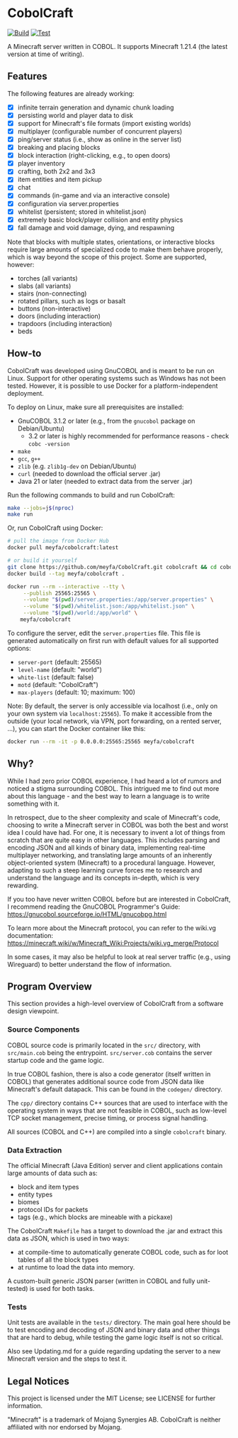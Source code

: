 # CobolCraft

[![Build](https://github.com/meyfa/CobolCraft/actions/workflows/build.yml/badge.svg)](https://github.com/meyfa/CobolCraft/actions/workflows/build.yml)
[![Test](https://github.com/meyfa/CobolCraft/actions/workflows/test.yml/badge.svg)](https://github.com/meyfa/CobolCraft/actions/workflows/test.yml)

A Minecraft server written in COBOL. It supports Minecraft 1.21.4 (the latest version at time of writing).

## Features

The following features are already working:

- [X] infinite terrain generation and dynamic chunk loading
- [X] persisting world and player data to disk
- [X] support for Minecraft's file formats (import existing worlds)
- [X] multiplayer (configurable number of concurrent players)
- [X] ping/server status (i.e., show as online in the server list)
- [X] breaking and placing blocks
- [X] block interaction (right-clicking, e.g., to open doors)
- [X] player inventory
- [X] crafting, both 2x2 and 3x3
- [X] item entities and item pickup
- [X] chat
- [X] commands (in-game and via an interactive console)
- [X] configuration via server.properties
- [X] whitelist (persistent; stored in whitelist.json)
- [X] extremely basic block/player collision and entity physics
- [X] fall damage and void damage, dying, and respawning

Note that blocks with multiple states, orientations, or interactive blocks require large amounts of specialized code
to make them behave properly, which is way beyond the scope of this project.
Some are supported, however:

- torches (all variants)
- slabs (all variants)
- stairs (non-connecting)
- rotated pillars, such as logs or basalt
- buttons (non-interactive)
- doors (including interaction)
- trapdoors (including interaction)
- beds

## How-to

CobolCraft was developed using GnuCOBOL and is meant to be run on Linux.
Support for other operating systems such as Windows has not been tested.
However, it is possible to use Docker for a platform-independent deployment.

To deploy on Linux, make sure all prerequisites are installed:

* GnuCOBOL 3.1.2 or later (e.g., from the `gnucobol` package on Debian/Ubuntu)
    - 3.2 or later is highly recommended for performance reasons - check `cobc -version`
* `make`
* `gcc`, `g++`
* `zlib` (e.g. `zlib1g-dev` on Debian/Ubuntu)
* `curl` (needed to download the official server .jar)
* Java 21 or later (needed to extract data from the server .jar)

Run the following commands to build and run CobolCraft:

```sh
make --jobs=j$(nproc)
make run
```

Or, run CobolCraft using Docker:

```sh
# pull the image from Docker Hub
docker pull meyfa/cobolcraft:latest

# or build it yourself
git clone https://github.com/meyfa/CobolCraft.git cobolcraft && cd cobolcraft
docker build --tag meyfa/cobolcraft .

docker run --rm --interactive --tty \
     --publish 25565:25565 \
     --volume "$(pwd)/server.properties:/app/server.properties" \
     --volume "$(pwd)/whitelist.json:/app/whitelist.json" \
     --volume "$(pwd)/world:/app/world" \
    meyfa/cobolcraft
```

To configure the server, edit the `server.properties` file.
This file is generated automatically on first run with default values for all supported options:

* `server-port` (default: 25565)
* `level-name` (default: "world")
* `white-list` (default: false)
* `motd` (default: "CobolCraft")
* `max-players` (default: 10; maximum: 100)

Note: By default, the server is only accessible via localhost (i.e., only on your own system via `localhost:25565`).
To make it accessible from the outside (your local network, via VPN, port forwarding, on a rented server, ...), you
can start the Docker container like this:

```sh
docker run --rm -it -p 0.0.0.0:25565:25565 meyfa/cobolcraft
```

## Why?

While I had zero prior COBOL experience, I had heard a lot of rumors and noticed a stigma surrounding COBOL.
This intrigued me to find out more about this language - and the best way to learn a language is to write something
with it.

In retrospect, due to the sheer complexity and scale of Minecraft's code, choosing to write a Minecraft server
in COBOL was both the best and worst idea I could have had.
For one, it is necessary to invent a lot of things from scratch that are quite easy in other languages.
This includes parsing and encoding JSON and all kinds of binary data, implementing real-time multiplayer networking,
and translating large amounts of an inherently object-oriented system (Minecraft) to a procedural language.
However, adapting to such a steep learning curve forces me to research and understand the language and its concepts
in-depth, which is very rewarding.

If you too have never written COBOL before but are interested in CobolCraft, I recommend reading the GnuCOBOL
Programmer's Guide:
https://gnucobol.sourceforge.io/HTML/gnucobpg.html

To learn more about the Minecraft protocol, you can refer to the wiki.vg documentation:
https://minecraft.wiki/w/Minecraft_Wiki:Projects/wiki.vg_merge/Protocol

In some cases, it may also be helpful to look at real server traffic (e.g., using Wireguard) to better understand the
flow of information.

## Program Overview

This section provides a high-level overview of CobolCraft from a software design viewpoint.

### Source Components

COBOL source code is primarily located in the `src/` directory, with `src/main.cob` being the entrypoint.
`src/server.cob` contains the server startup code and the game logic.

In true COBOL fashion, there is also a code generator (itself written in COBOL) that generates additional source code
from JSON data like Minecraft's default datapack.
This can be found in the `codegen/` directory.

The `cpp/` directory contains C++ sources that are used to interface with the operating system in ways that are not
feasible in COBOL, such as low-level TCP socket management, precise timing, or process signal handling.

All sources (COBOL and C++) are compiled into a single `cobolcraft` binary.

### Data Extraction

The official Minecraft (Java Edition) server and client applications contain large amounts of data such as:

* block and item types
* entity types
* biomes
* protocol IDs for packets
* tags (e.g., which blocks are mineable with a pickaxe)

The CobolCraft `Makefile` has a target to download the .jar and extract this data as JSON, which is used in two ways:

* at compile-time to automatically generate COBOL code, such as for loot tables of all the block types
* at runtime to load the data into memory.

A custom-built generic JSON parser (written in COBOL and fully unit-tested) is used for both tasks.

### Tests

Unit tests are available in the `tests/` directory.
The main goal here should be to test encoding and decoding of JSON and binary data and other things that are hard to
debug, while testing the game logic itself is not so critical.

Also see Updating.md for a guide regarding updating the server to a new Minecraft version and the steps to test it.

## Legal Notices

This project is licensed under the MIT License; see LICENSE for further information.

"Minecraft" is a trademark of Mojang Synergies AB.
CobolCraft is neither affiliated with nor endorsed by Mojang.
